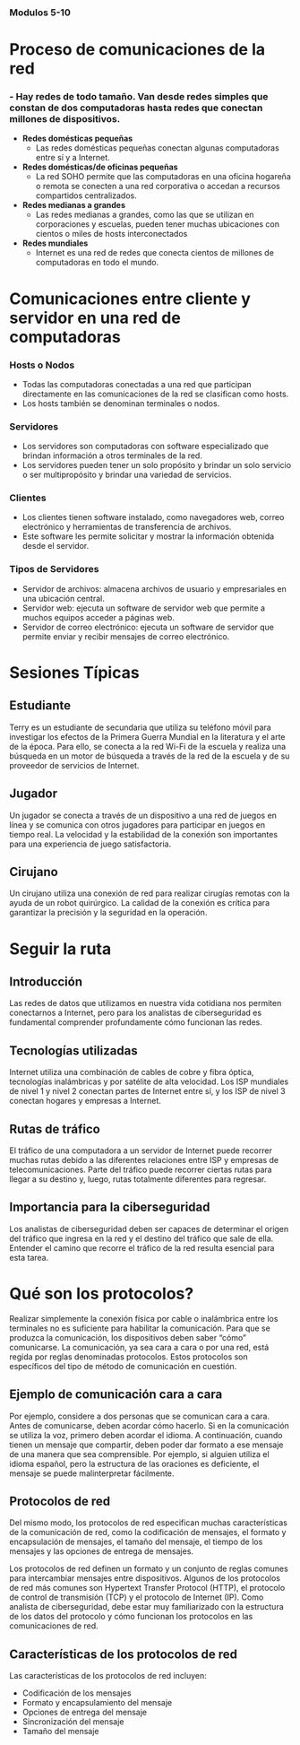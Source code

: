 ﻿### Modulos 5-10

# Proceso de comunicaciones de la red

### - Hay redes de todo tamaño. Van desde redes simples que constan de dos computadoras hasta redes que conectan millones de dispositivos.

- **Redes domésticas pequeñas**
  - Las redes domésticas pequeñas conectan algunas computadoras entre sí y a Internet.
- **Redes domésticas/de oficinas pequeñas**
  - La red SOHO permite que las computadoras en una oficina hogareña o remota se conecten a una red corporativa o accedan a recursos compartidos centralizados.
- **Redes medianas a grandes**
  - Las redes medianas a grandes, como las que se utilizan en corporaciones y escuelas, pueden tener muchas ubicaciones con cientos o miles de hosts interconectados
- **Redes mundiales**
  - Internet es una red de redes que conecta cientos de millones de computadoras en todo el mundo.

# Comunicaciones entre cliente y servidor en una red de computadoras

### Hosts o Nodos

- Todas las computadoras conectadas a una red que participan directamente en las comunicaciones de la red se clasifican como hosts.
- Los hosts también se denominan terminales o nodos.

### Servidores

- Los servidores son computadoras con software especializado que brindan información a otros terminales de la red.
- Los servidores pueden tener un solo propósito y brindar un solo servicio o ser multipropósito y brindar una variedad de servicios.

### Clientes

- Los clientes tienen software instalado, como navegadores web, correo electrónico y herramientas de transferencia de archivos.
- Este software les permite solicitar y mostrar la información obtenida desde el servidor.

### Tipos de Servidores

- Servidor de archivos: almacena archivos de usuario y empresariales en una ubicación central.
- Servidor web: ejecuta un software de servidor web que permite a muchos equipos acceder a páginas web.
- Servidor de correo electrónico: ejecuta un software de servidor que permite enviar y recibir mensajes de correo electrónico.

# Sesiones Típicas

## Estudiante

Terry es un estudiante de secundaria que utiliza su teléfono móvil para investigar los efectos de la Primera Guerra Mundial en la literatura y el arte de la época. Para ello, se conecta a la red Wi-Fi de la escuela y realiza una búsqueda en un motor de búsqueda a través de la red de la escuela y de su proveedor de servicios de Internet.

## Jugador

Un jugador se conecta a través de un dispositivo a una red de juegos en línea y se comunica con otros jugadores para participar en juegos en tiempo real. La velocidad y la estabilidad de la conexión son importantes para una experiencia de juego satisfactoria.

## Cirujano

Un cirujano utiliza una conexión de red para realizar cirugías remotas con la ayuda de un robot quirúrgico. La calidad de la conexión es crítica para garantizar la precisión y la seguridad en la operación.

# Seguir la ruta

## Introducción

Las redes de datos que utilizamos en nuestra vida cotidiana nos permiten conectarnos a Internet, pero para los analistas de ciberseguridad es fundamental comprender profundamente cómo funcionan las redes.

## Tecnologías utilizadas

Internet utiliza una combinación de cables de cobre y fibra óptica, tecnologías inalámbricas y por satélite de alta velocidad. Los ISP mundiales de nivel 1 y nivel 2 conectan partes de Internet entre sí, y los ISP de nivel 3 conectan hogares y empresas a Internet.

## Rutas de tráfico

El tráfico de una computadora a un servidor de Internet puede recorrer muchas rutas debido a las diferentes relaciones entre ISP y empresas de telecomunicaciones. Parte del tráfico puede recorrer ciertas rutas para llegar a su destino y, luego, rutas totalmente diferentes para regresar.

## Importancia para la ciberseguridad

Los analistas de ciberseguridad deben ser capaces de determinar el origen del tráfico que ingresa en la red y el destino del tráfico que sale de ella. Entender el camino que recorre el tráfico de la red resulta esencial para esta tarea.

# Qué son los protocolos?

Realizar simplemente la conexión física por cable o inalámbrica entre los terminales no es suficiente para habilitar la comunicación. Para que se produzca la comunicación, los dispositivos deben saber “cómo” comunicarse. La comunicación, ya sea cara a cara o por una red, está regida por reglas denominadas protocolos. Estos protocolos son específicos del tipo de método de comunicación en cuestión.

## Ejemplo de comunicación cara a cara

Por ejemplo, considere a dos personas que se comunican cara a cara. Antes de comunicarse, deben acordar cómo hacerlo. Si en la comunicación se utiliza la voz, primero deben acordar el idioma. A continuación, cuando tienen un mensaje que compartir, deben poder dar formato a ese mensaje de una manera que sea comprensible. Por ejemplo, si alguien utiliza el idioma español, pero la estructura de las oraciones es deficiente, el mensaje se puede malinterpretar fácilmente.

## Protocolos de red

Del mismo modo, los protocolos de red especifican muchas características de la comunicación de red, como la codificación de mensajes, el formato y encapsulación de mensajes, el tamaño del mensaje, el tiempo de los mensajes y las opciones de entrega de mensajes.

Los protocolos de red definen un formato y un conjunto de reglas comunes para intercambiar mensajes entre dispositivos. Algunos de los protocolos de red más comunes son Hypertext Transfer Protocol (HTTP), el protocolo de control de transmisión (TCP) y el protocolo de Internet (IP). Como analista de ciberseguridad, debe estar muy familiarizado con la estructura de los datos del protocolo y cómo funcionan los protocolos en las comunicaciones de red.

## Características de los protocolos de red

Las características de los protocolos de red incluyen:

- Codificación de los mensajes
- Formato y encapsulamiento del mensaje
- Opciones de entrega del mensaje
- Sincronización del mensaje
- Tamaño del mensaje
